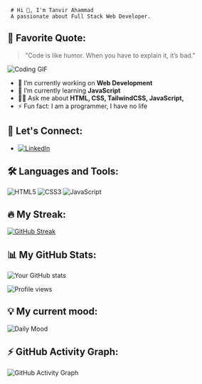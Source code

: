      # Hi 👋, I'm Tanvir Ahammad
     A passionate about Full Stack Web Developer.

## 📖 Favorite Quote:
> "Code is like humor. When you have to explain it, it’s bad."
> 
![Coding GIF](https://media.giphy.com/media/VTtANKl0beDFQRLDTh/giphy.gif)

- 🔭 I’m currently working on **Web Development**
- 🌱 I’m currently learning **JavaScript**
- 👨‍💻 Ask me about **HTML, CSS, TailwindCSS, JavaScript,**
- ⚡ Fun fact: I am a programmer, I have no life

## 🤝 Let's Connect:
- [![LinkedIn](https://img.shields.io/badge/LinkedIn-0077B5?style=flat&logo=linkedin&logoColor=white)](https:www.linkedin.com/in/tanvir-ahammad012)

## 🛠 Languages and Tools:
![HTML5](https://img.shields.io/badge/-HTML5-05122A?style=flat&logo=html5)
![CSS3](https://img.shields.io/badge/-CSS3-05122A?style=flat&logo=css3)
![JavaScript](https://img.shields.io/badge/-JavaScript-05122A?style=flat&logo=javascript) 

## 🔥 My Streak:
[![GitHub Streak](https://github-readme-streak-stats.herokuapp.com/?user=tanvirGHD&theme=highcontrast)](https://git.io/streak-stats) 

## 📊 My GitHub Stats:
![Your GitHub stats](https://github-readme-stats.vercel.app/api?username=tanvirGHD&show_icons=true&theme=radical) 

![Profile views](https://komarev.com/ghpvc/?username=YourGitHubUsername)

## 💡 My current mood: 
![Daily Mood](https://img.shields.io/badge/Mood-Coding%20like%20crazy-blue?style=for-the-badge)

 ## ⚡ GitHub Activity Graph:
![GitHub Activity Graph](https://activity-graph.herokuapp.com/graph?username=YourGitHubUsername&bg_color=000000&color=FFFFFF&line=00E676&point=FFFFFF&area=true)



 

